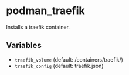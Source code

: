 # podman_traefik

Installs a traefik container.
## Variables
* `traefik_volume` (default: /containers/traefik/)
* `traefik_config` (default: traefik.json)

